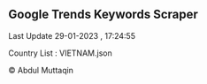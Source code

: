

## Google Trends Keywords Scraper 
 
Last Update 29-01-2023 , 17:24:55

Country List :
VIETNAM.json



© Abdul Muttaqin 
